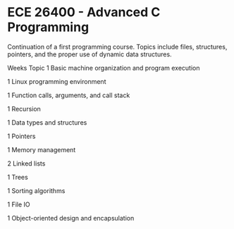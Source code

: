 ECE 26400 - Advanced C Programming
===========

Continuation of a first programming course. Topics include files, structures, pointers, and the proper use of dynamic data structures. 


Weeks 	Topic
1 	Basic machine organization and program execution

1 	Linux programming environment

1 	Function calls, arguments, and call stack

1 	Recursion

1 	Data types and structures

1 	Pointers

1 	Memory management

2 	Linked lists

1 	Trees

1 	Sorting algorithms

1 	File IO

1 	Object-oriented design and encapsulation
